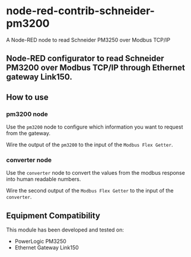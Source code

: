 # node-red-contrib-schneider-pm3200
A Node-RED node to read Schneider PM3250 over Modbus TCP/IP
## Node-RED configurator to read Schneider PM3200 over Modbus TCP/IP through Ethernet gateway Link150.

## How to use

### pm3200 node
Use the `pm3200` node to configure which information you want to request from the gateway.

Wire the output of the `pm3200` to the input of the `Modbus Flex Getter`.

### converter node
Use the `converter` node to convert the values from the modbus response into human readable numbers.

Wire the second output of the `Modbus Flex Getter` to the input of the `converter`.

## Equipment Compatibility

This module has been developed and tested on:
+ PowerLogic PM3250
+ Ethernet Gateway Link150


